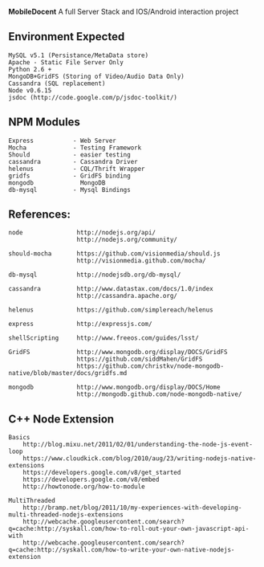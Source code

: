 __MobileDocent__ A full Server Stack and IOS/Android interaction project

## Environment Expected

    MySQL v5.1 (Persistance/MetaData store)
    Apache - Static File Server Only
    Python 2.6 +
    MongoDB+GridFS (Storing of Video/Audio Data Only)
    Cassandra (SQL replacement)
	Node v0.6.15
	jsdoc (http://code.google.com/p/jsdoc-toolkit/)
	

## NPM Modules
    Express           - Web Server
    Mocha             - Testing Framework
	Should            - easier testing
    cassandra         - Cassandra Driver
	helenus           - CQL/Thrift Wrapper
	gridfs            - GridFS binding
	mongodb             MongoDB  
	db-mysql          - Mysql Bindings

## References:

	node			   http://nodejs.org/api/
	                   http://nodejs.org/community/

	should-mocha       https://github.com/visionmedia/should.js
	                   http://visionmedia.github.com/mocha/

	db-mysql           http://nodejsdb.org/db-mysql/

	cassandra          http://www.datastax.com/docs/1.0/index
	                   http://cassandra.apache.org/

	helenus			   https://github.com/simplereach/helenus

	express            http://expressjs.com/

	shellScripting     http://www.freeos.com/guides/lsst/

	GridFS			   http://www.mongodb.org/display/DOCS/GridFS
   				   	   https://github.com/siddMahen/GridFS
					   https://github.com/christkv/node-mongodb-native/blob/master/docs/gridfs.md
					   
	mongodb			   http://www.mongodb.org/display/DOCS/Home
					   http://mongodb.github.com/node-mongodb-native/

## C++ Node Extension

    Basics
        http://blog.mixu.net/2011/02/01/understanding-the-node-js-event-loop
	    https://www.cloudkick.com/blog/2010/aug/23/writing-nodejs-native-extensions
	    https://developers.google.com/v8/get_started
	    https://developers.google.com/v8/embed
	    http://howtonode.org/how-to-module

    MultiThreaded
        http://bramp.net/blog/2011/10/my-experiences-with-developing-multi-threaded-nodejs-extensions
		http://webcache.googleusercontent.com/search?q=cache:http://syskall.com/how-to-roll-out-your-own-javascript-api-with
		http://webcache.googleusercontent.com/search?q=cache:http://syskall.com/how-to-write-your-own-native-nodejs-extension
	
  
    
	
	